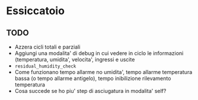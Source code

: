 # Essiccatoio

## TODO
 - Azzera cicli totali e parziali
 - Aggiungi una modalita' di debug in cui vedere in ciclo le informazioni (temperatura, umidita', velocita', ingressi e uscite
 - `residual_humidity_check`
 - Come funzionano tempo allarme no umidita', tempo allarme temperatura bassa (o tempo allarme antigelo), tempo inibilizione rilevamento temperatura 
 - Cosa succede se ho piu' step di asciugatura in modalita' self?
